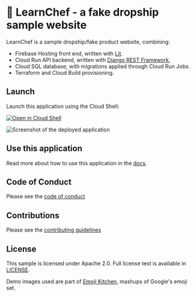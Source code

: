 # 🥑 LearnChef - a fake dropship sample website

LearnChef is a sample dropship/fake product website, combining: 
 
 * Firebase Hosting front end, written with [Lit](https://lit.dev/).
 * Cloud Run API backend, written with [Django REST Framework](https://www.django-rest-framework.org/),
 * Cloud SQL database, with migrations applied through Cloud Run Jobs.
 * Terraform and Cloud Build provisioning. 

## Launch

Launch this application using the Cloud Shell:

[![Open in Cloud Shell](https://gstatic.com/cloudssh/images/open-btn.svg)](https://ssh.cloud.google.com/cloudshell/editor?cloudshell_git_repo=https%3A%2F%2Fgithub.com%2Fgooglecloudplatform%2Flearnchef&cloudshell_tutorial=README.walkthrough.md&cloudshell_workspace=.)

![Screenshot of the deployed application](learnchef-screenshot.png)

## Use this application

Read more about how to use this application in the [docs](docs/README.md).

## Code of Conduct

Please see the [code of conduct](CODE_OF_CONDUCT.md)

## Contributions

Please see the [contributing guidelines](CONTRIBUTING.md)

## License

This sample is licensed under Apache 2.0. Full license text is available in [LICENSE](LICENSE).

Demo images used are part of [Emoji Kitchen](https://emojipedia.org/emoji-kitchen/), mashups of Google's emoji set. 
